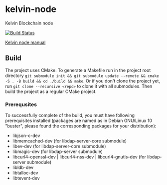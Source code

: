 # kelvin-node
Kelvin Blockchain node

[![Build Status](https://travis-ci.com/cellframe/kelvin-node.svg?branch=master)](https://travis-ci.com/cellframe/kelvin-node)

[Kelvin node manual](https://github.com/cellframe/kelvin-node/wiki/Kelvin-Node)

## Build

The project uses CMake. To generate a Makefile run in the project root directory `git submodule init && git submodule update --remote && cmake -S . -B build && cd ./build && make`.
Or if you don't clone the project yet, run `git clone --recursive <repo>` to clone it with all submodules. Then build the project as a regular CMake project.

### Prerequsites

To successfully complete of the build, you must have following prerequisites installed (packages are named as in Debian GNU/Linux 10 "buster", please found the corresponding packages for your distribution):

* libjson-c-dev
* libmemcached-dev (for libdap-server-core submodule)
* libev-dev (for libdap-server-core submodule)
* libmagic-dev (for libdap-server submodule)
* libcurl4-openssl-dev | libcurl4-nss-dev | libcurl4-gnutls-dev (for libdap-server submodule)
* libldb-dev
* libtalloc-dev
* libtevent-dev
